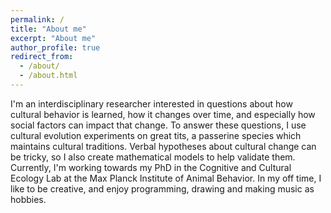 ```yaml
---
permalink: /
title: "About me"
excerpt: "About me"
author_profile: true
redirect_from:
  - /about/
  - /about.html
---
```


I'm an interdisciplinary researcher interested in questions about how cultural behavior is learned, how it changes over time, and especially how social factors can impact that change. To answer these questions, I use cultural evolution experiments on great tits, a passerine species which maintains cultural traditions. Verbal hypotheses about cultural change can be tricky, so I also create mathematical models to help validate them. Currently, I'm working towards my PhD in the Cognitive and Cultural Ecology Lab at the Max Planck Institute of Animal Behavior. In my off time, I like to be creative, and enjoy programming, drawing and making music as hobbies.
